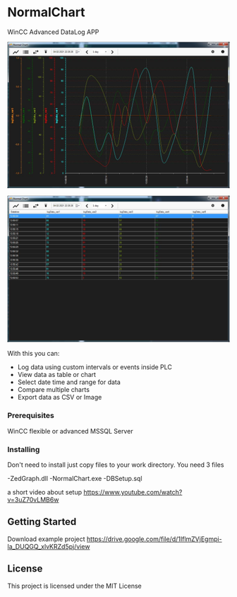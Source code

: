 # NormalChart

WinCC Advanced DataLog APP

![Image](/ScreenShots/1.jpg?raw=true)

![Image](/ScreenShots/2.jpg?raw=true)

With this you can:
- Log data using custom intervals or events inside PLC
- View data as table or chart
- Select date time and range for data
- Compare multiple charts
- Export data as CSV or Image

### Prerequisites

WinCC flexible or advanced
MSSQL Server


### Installing

Don't need to install just copy files to your work directory. You need 3 files

-ZedGraph.dll
-NormalChart.exe
-DBSetup.sql

a short video about setup
https://www.youtube.com/watch?v=3uZ70vLMB6w


## Getting Started

Download example project
https://drive.google.com/file/d/1IflmZVjEgmpi-la_DUQGQ_xlvKRZd5pj/view



## License

This project is licensed under the MIT License 

